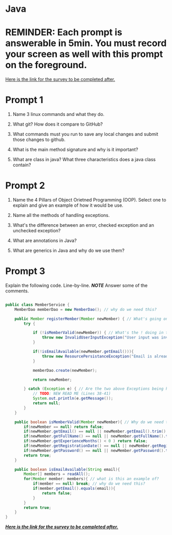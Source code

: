 # Java

# REMINDER: Each prompt is answerable in 5min. You must record your screen as well with this prompt on the foreground.

[Here is the link for the survey to be completed after.](https://forms.office.com/r/2ty04ksdbs)

# Prompt 1

1. Name 3 linux commands and what they do.

2. What git? How does it compare to GitHub?

3. What commands must you run to save any local changes and submit those changes to github.

4. What is the main method signature and why is it important?

5. What are class in java? What three characteristics does a java class contain?

# Prompt 2

1. Name the 4 Pillars of Object Orietned Programming (OOP). Select one to explain and give an example of how it would be use.

2. Name all the methods of handling exceptions.

3. What's the difference between an error, checked exception and an unchecked exception?

4. What are annotations in Java?

5. What are generics in Java and why do we use them?

# Prompt 3

Explain the following code. Line-by-line. **_NOTE_** Answer some of the comments.

```java

public class MemberService {
    MemberDao memberDao = new MemberDao(); // why do we need this?

    public Member registerMember(Member newMember) { // What's going on in this method?
        try {

            if (!isMemberValid(newMember)) { // What's the ! doing in this conditional?
                throw new InvalidUserInputException("User input was invalid");
            }

            if(!isEmailAvailable(newMember.getEmail())){
                throw new ResourcePersistanceException("Email is already registered please try logging in.");
            }

            memberDao.create(newMember);

            return newMember;

        } catch (Exception e) { // Are the two above Exceptions being handled?
            // TODO: NEW READ ME (Lines 38-41)
            System.out.println(e.getMessage());
            return null;
        }
    }

    public boolean isMemberValid(Member newMember){ // Why do we need this method?
        if(newMember == null) return false;
        if(newMember.getEmail() == null || newMember.getEmail().trim().equals("")) return false;
        if(newMember.getFullName() == null || newMember.getFullName().trim().equals("")) return false;
        if(newMember.getExperienceMonths() < 0 ) return false;
        if(newMember.getRegistrationDate() == null || newMember.getRegistrationDate().trim().equals("")) return false;
        if(newMember.getPassword() == null || newMember.getPassword().trim().equals("")) return false;
        return true;
    }

    public boolean isEmailAvailable(String email){
        Member[] members = readAll();
        for(Member member: members){ // what is this an example of?
            if(member == null) break; // why do we need this?
            if(member.getEmail().equals(email)){
                return false;
            }
        }
        return true;
    }
}

```

[**_Here is the link for the survey to be completed after._**](https://forms.office.com/r/2ty04ksdbs)
